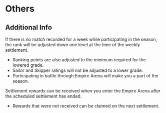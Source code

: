 # Others


## Additional Info

If there is no match recorded for a week while participating in the season, the rank will be adjusted down one level at the time of the weekly settlement.
 - Ranking points are also adjusted to the minimum required for the lowered grade.
 - Sailor and Skipper ratings will not be adjusted to a lower grade.
 - Participating in battle through Empire Arena will make you a part of the season.<br>

Settlement rewards can be received when you enter the Empire Arena after the scheduled settlement has ended.
 - Rewards that were not received can be claimed on the next settlement.<br>